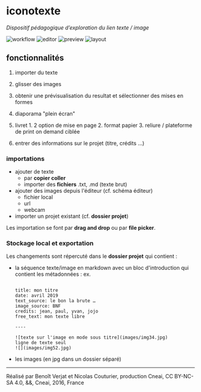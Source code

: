 # iconotexte
*Dispositif pédagogique d’exploration du lien texte / image*


![workflow](https://docs.google.com/drawings/d/1DnGQKQQD9bKBrDW_nD3t1e6rezmi3iVaevDZ2Tb1ICI/pub?w=1487&amp;h=1080)
![editor](https://docs.google.com/drawings/d/1m0j2WogX8TcO5tFsxM4WA5Giu4KY-Km8_XMeXl8Lv_E/pub?w=1440&h=1080)
![preview](https://docs.google.com/drawings/d/1i9mxHdDs-fzYR27bPHUzNfkN_ByIbR9a4JYI89EenxI/pub?w=1440&h=1080)
![layout](https://docs.google.com/drawings/d/1r_PIYdG4upb-EbJeBoTRgjTzeSvWhMGbAiCFakmTFFI/pub?w=1440&h=1080)

## fonctionnalités

1. importer du texte
2. glisser des images
3. obtenir une prévisualisation du resultat et sélectionner des mises en formes
  1. diaporama "plein écran"
  2. livret
    1. 2 option de mise en page
    2. format papier
    3. reliure / plateforme de print on demand ciblée

4. entrer des informations sur le projet (titre, crédits …)

### importations

- ajouter de texte
  - par **copier coller**
  - importer des **fichiers** .txt, .md (texte brut)
- ajouter des images depuis l'éditeur (cf. schéma éditeur)
  - fichier local
  - url
  - webcam
- importer un projet existant (cf. **dossier projet**)

Les importation se font par **drag and drop** ou par **file picker**.

### Stockage local et exportation

Les changements sont répercuté dans le **dossier projet** qui contient :

- la séquence texte/image en markdown avec un bloc d'introduction qui contient les métadonnées :
  ex.
  ```

  title: mon titre
  date: avril 2019
  text_source: le bon la brute …
  image_source: BNF
  credits: jean, paul, yvan, jojo
  free_text: mon texte libre

  ----

  ![texte sur l'image en mode sous titre](images/img34.jpg)
  ligne de texte seul
  ![](images/img52.jpg)
  ```
- les images (en jpg dans un dossier séparé)


****
Réalisé par Benoît Verjat et Nicolas Couturier, production Cneai,
CC BY-NC-SA 4.0, &&, Cneai, 2016, France
